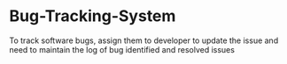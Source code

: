 # Bug-Tracking-System
To track software bugs, assign them to developer to update the issue and need to maintain the log of bug identified and resolved issues
